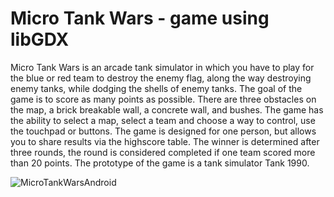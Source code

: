 
Micro Tank Wars - game using libGDX
====================
Micro Tank Wars is an arcade tank simulator in which you have to play for the blue or red team to destroy the enemy flag, along the way destroying enemy tanks, while dodging the shells of enemy tanks.
The goal of the game is to score as many points as possible. There are three obstacles on the map, a brick breakable wall, a concrete wall, and bushes.
The game has the ability to select a map, select a team and choose a way to control, use the touchpad or buttons.
The game is designed for one person, but allows you to share results via the highscore table. The winner is determined after three rounds, the round is considered completed if one team scored more than 20 points.
The prototype of the game is a tank simulator Tank 1990.

![MicroTankWarsAndroid](https://raw.githubusercontent.com/ramilxyz/MicroTankWarsAndroid/master/screenshots/Screenshot_20200425-155714.png)
